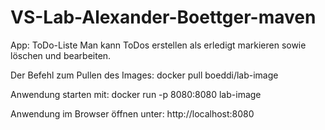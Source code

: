 # VS-Lab-Alexander-Boettger-maven


App: ToDo-Liste
Man kann ToDos erstellen als erledigt markieren sowie löschen und bearbeiten.

Der Befehl zum Pullen des Images:
docker pull boeddi/lab-image

Anwendung starten mit:
docker run -p 8080:8080 lab-image

Anwendung im Browser öffnen unter:
http://localhost:8080

